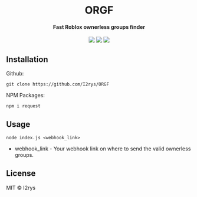 <h1 align="center">ORGF</h1>
<h4 align="center">Fast Roblox ownerless groups finder</h4>
<p align="center">
	<a href="https://github.com/I2rys/ORGF/blob/main/LICENSE"><img src="https://img.shields.io/github/license/I2rys/ORGF?style=flat-square"></img></a>
	<a href="https://github.com/I2rys/ORGF/issues"><img src="https://img.shields.io/github/issues/I2rys/ORGF.svg"></img></a>
	<a href="https://nodejs.org/"><img src="https://img.shields.io/badge/-Nodejs-green?style=flat-square&logo=Node.js"></img></a>
</p>


## Installation
Github:

    git clone https://github.com/I2rys/ORGF

NPM Packages:

    npm i request
    
## Usage

    node index.js <webhook_link>
    
+ webhook_link - Your webhook link on where to send the valid ownerless groups.

## License
MIT © I2rys
